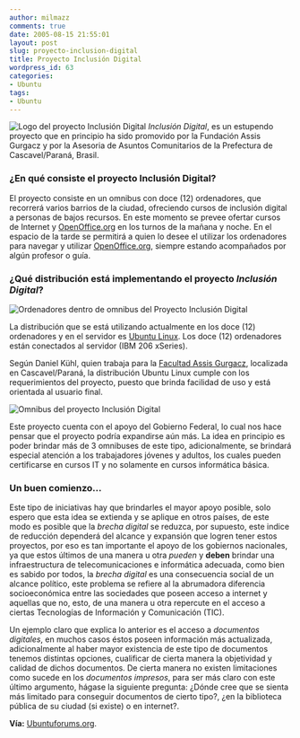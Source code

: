 ```yaml
---
author: milmazz
comments: true
date: 2005-08-15 21:55:01
layout: post
slug: proyecto-inclusion-digital
title: Proyecto Inclusión Digital
wordpress_id: 63
categories:
- Ubuntu
tags:
- Ubuntu
---
```


![Logo del proyecto Inclusión Digital](http://blog.milmazz.com.ve/wp-content/logoinclusao.jpg) _Inclusión Digital_, es un estupendo proyecto que en principio ha sido promovido por la Fundación Assis Gurgacz y por la Asesoria de Asuntos Comunitarios de la Prefectura de Cascavel/Paraná, Brasil.




### ¿En qué consiste el proyecto Inclusión Digital?




El proyecto consiste en un omnibus con doce (12) ordenadores, que recorrerá varios barrios de la ciudad, ofreciendo cursos de inclusión digital a personas de bajos recursos. En este momento se prevee ofertar cursos de Internet y [OpenOffice.org](http://www.openoffice.org) en los turnos de la mañana y noche. En el espacio de la tarde se permitirá a quien lo desee el utilizar los ordenadores para navegar y utilizar [OpenOffice.org](http://www.openoffice.org), siempre estando acompañados por algún profesor o guía.




### ¿Qué distribución está implementando el proyecto _Inclusión Digital_?




![Ordenadores dentro de omnibus del Proyecto Inclusión Digital](http://blog.milmazz.com.ve/wp-content/front.jpg)




La distribución que se está utilizando actualmente en los doce (12) ordenadores y en el servidor es [Ubuntu Linux](http://www.ubuntulinux.org). Los doce (12) ordenadores están conectados al servidor (IBM 206 xSeries).




Según Daniel Kühl, quien trabaja para la [Facultad Assis Gurgacz](http://www.fag.edu.br/), localizada en Cascavel/Paraná, la distribución Ubuntu Linux cumple con los requerimientos del proyecto, puesto que brinda facilidad de uso y está orientada al usuario final.




![Omnibus del proyecto Inclusión Digital](http://blog.milmazz.com.ve/wp-content/omnibus.jpg)




Este proyecto cuenta con el apoyo del Gobierno Federal, lo cual nos hace pensar que el proyecto podría expandirse aún más. La idea en principio es poder brindar más de 3 omnibuses de este tipo, adicionalmente, se brindará especial atención a los trabajadores jóvenes y adultos, los cuales pueden certificarse en cursos IT y no solamente en cursos informática básica.




### Un buen comienzo...




Este tipo de iniciativas hay que brindarles el mayor apoyo posible, solo espero que esta idea se extienda y se aplique en otros países, de este modo es posible que la _brecha digital_ se reduzca, por supuesto, este indice de reducción dependerá del alcance y expansión que logren tener estos proyectos, por eso es tan importante el apoyo de los gobiernos nacionales, ya que estos últimos de una manera u otra _pueden_ y **deben** brindar una infraestructura de telecomunicaciones e informática adecuada, como bien es sabido por todos, la _brecha digital_ es una consecuencia social de un alcance político, este problema se refiere al la abrumadora diferencia socioeconómica entre las sociedades que poseen acceso a internet y aquellas que no, esto, de una manera u otra repercute en el acceso a ciertas Tecnologías de Información y Comunicación (TIC).




Un ejemplo claro que explica lo anterior es el acceso a _documentos digitales_, en muchos casos éstos poseen información más actualizada, adicionalmente al haber mayor existencia de este tipo de documentos tenemos distintas opciones, cualificar de cierta manera la objetividad y calidad  de dichos documentos. De cierta manera no existen limitaciones como sucede en los _documentos impresos_, para ser más claro con este último argumento, hágase la siguiente pregunta: ¿Dónde cree que se sienta más limitado para conseguir documentos de cierto tipo?, ¿en la biblioteca pública de su ciudad (si existe) o en internet?.




**Vía:** [Ubuntuforums.org](http://www.ubuntuforums.org/showthread.php?t=56158&page=1&pp=10).
